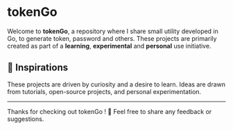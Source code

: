 # tokenGo

Welcome to **tokenGo**, a repository where I share small utility developed in Go, to generate token, password and others.
These projects are primarily created as part of a **learning**, **experimental** and **personal** use initiative.

## :art: Inspirations

These projects are driven by curiosity and a desire to learn. Ideas are drawn from tutorials, open-source projects, and personal experimentation.

---

Thanks for checking out tokenGo ! :owl:
Feel free to share any feedback or suggestions.
